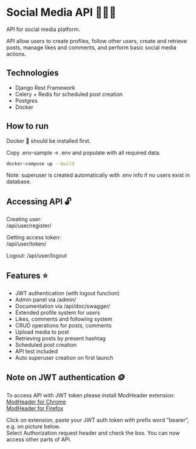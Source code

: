 # Social Media API 👩🏻‍💻

API for social media platform.

API allow users to create profiles, follow other users, create and retrieve posts, manage likes and comments, and
perform basic social media actions.

## Technologies

- Django Rest Framework
- Celery + Redis for scheduled post creation
- Postgres
- Docker

## How to run

Docker 🐳 should be installed first.

Copy .env-sample -> .env and populate with all required data.

```bash
docker-compose up --build
```

Note: superuser is created automatically with .env info if no users exist in database.

## Accessing API 🔓

Creating user:  
/api/user/register/

Getting access token:  
/api/user/token/

Logout:
/api/user/logout

## Features ⭐

- JWT authentication (with logout function)
- Admin panel via /admin/
- Documentation via /api/doc/swagger/
- Extended profile system for users
- Likes, comments and following system
- CRUD operations for posts, comments
- Upload media to post
- Retrieving posts by present hashtag
- Scheduled post creation
- API test included
- Auto superuser creation on first launch

## Note on JWT authentication 🪙

To access API with JWT token please install ModHeader extension:  
[ModHeader for Chrome](https://chromewebstore.google.com/detail/modheader-modify-http-hea/idgpnmonknjnojddfkpgkljpfnnfcklj)  
[ModHeader for Firefox](https://addons.mozilla.org/uk/firefox/addon/modheader-firefox/)

Click on extension, paste your JWT auth token with prefix word "bearer", e.g. on picture below.  
Select Authorization request header and check the box.
You can now access other parts of API.
